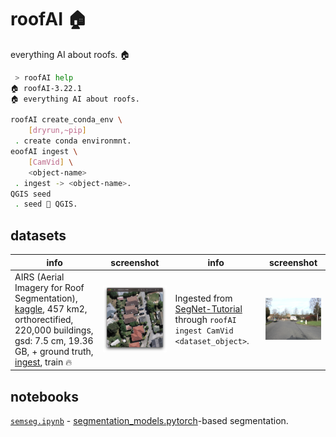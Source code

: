 # roofAI 🏠

everything AI about roofs. 🏠

```bash
 > roofAI help
🏠 roofAI-3.22.1
🏠 everything AI about roofs.

roofAI create_conda_env \
	[dryrun,~pip]
 . create conda environmnt.
eoofAI ingest \
	[CamVid] \
	<object-name>
 . ingest -> <object-name>.
QGIS seed
 . seed 🌱 QGIS.
 ```

## datasets

| info | screenshot | info | screenshot |
|---|---|---|---|
| AIRS (Aerial Imagery for Roof Segmentation), [kaggle](https://www.kaggle.com/datasets/atilol/aerialimageryforroofsegmentation), 457 km2, orthorectified, 220,000 buildings, gsd: 7.5 cm, 19.36 GB, + ground truth, [ingest](https://arash-kamangir.medium.com/roofai-1-airs-b440ebb54968), train 🔥| ![image](./assets/AIRS.png) | Ingested from [SegNet-Tutorial](https://github.com/alexgkendall/SegNet-Tutorial) through `roofAI ingest CamVid <dataset_object>`. | ![image](./assets/CamVid.png) |

## notebooks

[`semseg.ipynb`](./notebooks/semseg.ipynb) - [segmentation_models.pytorch](https://github.com/qubvel/segmentation_models.pytorch)-based segmentation.